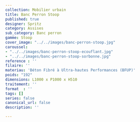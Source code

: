```yaml
---
collection: Mobilier urbain
title: Banc Perron Stoop
published: true
designer: Spritz
category: Assises
sub_category: Banc perron
gamme: Stoop
cover_image: "../../images/banc-perron-stoop.jpg"
caroussel:
- "../../images/banc-perron-stoop-ecouflant.jpg"
- "../../images/banc-perron-stoop-sorbonne.jpg"
reference : ''
filaire: ''
materiau: 'Béton Fibré à Ultra-hautes Performances (BFUP)'
poids: "192"
dimensions: L1000 x P1000 x H510
traitement: ''
format  : ''
tags: []
series: false
canonical_url: false
description: ''

---
```

